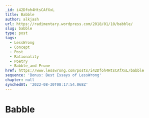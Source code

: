 ```yaml
---
_id: i42Dfoh4HtsCAfXxL
title: Babble
author: alkjash
url: https://radimentary.wordpress.com/2018/01/10/babble/
slug: babble
type: post
tags:
  - LessWrong
  - Concept
  - Post
  - Rationality
  - Poetry
  - Babble_and Prune
href: https://www.lesswrong.com/posts/i42Dfoh4HtsCAfXxL/babble
sequence: 'Bonus: Best Essays of LessWrong'
chapter: null
synchedAt: '2022-08-30T08:17:54.068Z'
---
```


# Babble
